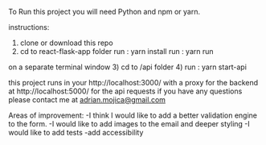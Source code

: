 To Run this project you will need
Python and npm or yarn.

instructions:
1) clone or download this repo
2) cd to react-flask-app folder
   run : yarn install 
   run : yarn run

on a separate terminal window
3) cd to /api folder
4) run : yarn start-api

this project runs in your http://localhost:3000/ with a proxy for the backend at http://localhost:5000/ for the api requests 
if you have any questions please contact me at adrian.mojica@gmail.com

Areas of improvement:
-I think I would like to add a better validation engine to the form.
-I would like to add images to the email and deeper styling
-I would like to add tests
-add accessibility